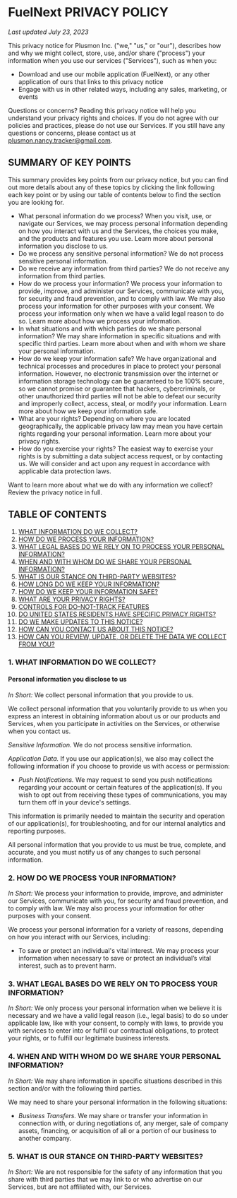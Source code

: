 # FuelNext PRIVACY POLICY

_Last updated July 23, 2023_

This privacy notice for Plusmon Inc. ("we," "us," or "our"), describes how and why we might collect, store, use, and/or share ("process") your information when you use our services ("Services"), such as when you:

- Download and use our mobile application (FuelNext), or any other application of ours that links to this privacy notice
- Engage with us in other related ways, including any sales, marketing, or events

Questions or concerns? Reading this privacy notice will help you understand your privacy rights and choices. If you do not agree with our policies and practices, please do not use our Services. If you still have any questions or concerns, please contact us at plusmon.nancy.tracker@gmail.com.

## SUMMARY OF KEY POINTS

This summary provides key points from our privacy notice, but you can find out more details about any of these topics by clicking the link following each key point or by using our table of contents below to find the section you are looking for.

- What personal information do we process? When you visit, use, or navigate our Services, we may process personal information depending on how you interact with us and the Services, the choices you make, and the products and features you use. Learn more about personal information you disclose to us.
- Do we process any sensitive personal information? We do not process sensitive personal information.
- Do we receive any information from third parties? We do not receive any information from third parties.
- How do we process your information? We process your information to provide, improve, and administer our Services, communicate with you, for security and fraud prevention, and to comply with law. We may also process your information for other purposes with your consent. We process your information only when we have a valid legal reason to do so. Learn more about how we process your information.
- In what situations and with which parties do we share personal information? We may share information in specific situations and with specific third parties. Learn more about when and with whom we share your personal information.
- How do we keep your information safe? We have organizational and technical processes and procedures in place to protect your personal information. However, no electronic transmission over the internet or information storage technology can be guaranteed to be 100% secure, so we cannot promise or guarantee that hackers, cybercriminals, or other unauthorized third parties will not be able to defeat our security and improperly collect, access, steal, or modify your information. Learn more about how we keep your information safe.
- What are your rights? Depending on where you are located geographically, the applicable privacy law may mean you have certain rights regarding your personal information. Learn more about your privacy rights.
- How do you exercise your rights? The easiest way to exercise your rights is by submitting a data subject access request, or by contacting us. We will consider and act upon any request in accordance with applicable data protection laws.

Want to learn more about what we do with any information we collect? Review the privacy notice in full.

## TABLE OF CONTENTS

1. [WHAT INFORMATION DO WE COLLECT?](#1)
2. [HOW DO WE PROCESS YOUR INFORMATION?](#2)
3. [WHAT LEGAL BASES DO WE RELY ON TO PROCESS YOUR PERSONAL INFORMATION?](#3)
4. [WHEN AND WITH WHOM DO WE SHARE YOUR PERSONAL INFORMATION?](#4)
5. [WHAT IS OUR STANCE ON THIRD-PARTY WEBSITES?](#5)
6. [HOW LONG DO WE KEEP YOUR INFORMATION?](#6)
7. [HOW DO WE KEEP YOUR INFORMATION SAFE?](#7)
8. [WHAT ARE YOUR PRIVACY RIGHTS?](#8)
9. [CONTROLS FOR DO-NOT-TRACK FEATURES](#9)
10. [DO UNITED STATES RESIDENTS HAVE SPECIFIC PRIVACY RIGHTS?](#10)
11. [DO WE MAKE UPDATES TO THIS NOTICE?](#11)
12. [HOW CAN YOU CONTACT US ABOUT THIS NOTICE?](#12)
13. [HOW CAN YOU REVIEW, UPDATE, OR DELETE THE DATA WE COLLECT FROM YOU?](#13)

### 1. WHAT INFORMATION DO WE COLLECT?

#### Personal information you disclose to us

_In Short:_ We collect personal information that you provide to us.

We collect personal information that you voluntarily provide to us when you express an interest in obtaining information about us or our products and Services, when you participate in activities on the Services, or otherwise when you contact us.

_Sensitive Information._ We do not process sensitive information.

_Application Data._ If you use our application(s), we also may collect the following information if you choose to provide us with access or permission:

- _Push Notifications._ We may request to send you push notifications regarding your account or certain features of the application(s). If you wish to opt out from receiving these types of communications, you may turn them off in your device's settings.

This information is primarily needed to maintain the security and operation of our application(s), for troubleshooting, and for our internal analytics and reporting purposes.

All personal information that you provide to us must be true, complete, and accurate, and you must notify us of any changes to such personal information.

### 2. HOW DO WE PROCESS YOUR INFORMATION?

_In Short:_ We process your information to provide, improve, and administer our Services, communicate with you, for security and fraud prevention, and to comply with law. We may also process your information for other purposes with your consent.

We process your personal information for a variety of reasons, depending on how you interact with our Services, including:

- To save or protect an individual's vital interest. We may process your information when necessary to save or protect an individual’s vital interest, such as to prevent harm.

### 3. WHAT LEGAL BASES DO WE RELY ON TO PROCESS YOUR INFORMATION?

_In Short:_ We only process your personal information when we believe it is necessary and we have a valid legal reason (i.e., legal basis) to do so under applicable law, like with your consent, to comply with laws, to provide you with services to enter into or fulfill our contractual obligations, to protect your rights, or to fulfill our legitimate business interests.

### 4. WHEN AND WITH WHOM DO WE SHARE YOUR PERSONAL INFORMATION?

_In Short:_ We may share information in specific situations described in this section and/or with the following third parties.

We may need to share your personal information in the following situations:

- _Business Transfers._ We may share or transfer your information in connection with, or during negotiations of, any merger, sale of company assets, financing, or acquisition of all or a portion of our business to another company.

### 5. WHAT IS OUR STANCE ON THIRD-PARTY WEBSITES?

_In Short:_ We are not responsible for the safety of any information that you share with third parties that we may link to or who advertise on our Services, but are not affiliated with, our Services.
